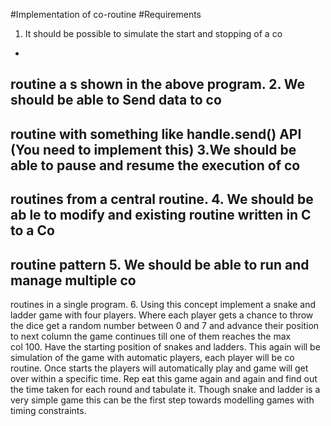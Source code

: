 #Implementation of co-routine
#Requirements
1. It should 
be possible
to simulate the start and stopping of a co
-
routine a
s shown in the above 
program.
2. We should be able to Send data to co
-
routine with something like handle.send() API (You need to 
implement this)
3.We should be able to pause and resume the execution of co
-
routines from a central routine.
4. We should be ab
le to modify and existing routine written in C to a Co
-
routine pattern
5. We should be able to run and manage multiple co
-
routines in a single program.
6. Using this concept implement a snake and ladder game with four players. Where each player gets 
a chance to throw the dice get a random number between 0 and 7 and advance their position to next 
column the game continues till one of them reaches the max  
col 100. Have the starting position of 
snakes and ladders. This again will be simulation of the game with automatic players, each player will 
be co routine.  Once starts the players will automatically play and game will get over within a specific 
time. Rep
eat this game again and again and find out the time taken for each round and tabulate it. 
Though  snake  and  ladder  is  a very  simple  game  this can  be  the  first  step  towards  modelling  games 
with timing constraints. 
